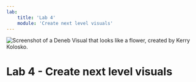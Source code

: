 ```yaml
---
lab:
    title: 'Lab 4'
    module: 'Create next level visuals'
---
```


![Screenshot of a Deneb Visual that looks like a flower, created by Kerry Kolosko.](https://github.com/shannonlindsay/WitchesGuide/assets/77289548/c9b03836-2ad2-4c42-bec6-7ab26c5c17a3)


# Lab 4 - Create next level visuals

